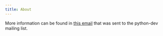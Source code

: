```yaml
---
title: About
---
```


More information can be found in [this email](https://mail.python.org/archives/list/python-dev@python.org/message/Y6BVYZZVOE27YC24ZXELYBVGDGDB523V/)
that was sent to the python-dev mailing list.
